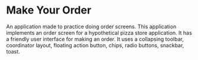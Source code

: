 # Make Your Order
An application made to practice doing order screens.
This application implements an order screen for a hypothetical pizza store application. It has a friendly user interface for making an order.
It uses a collapsing toolbar, coordinator layout, floating action button, chips, radio buttons, snackbar, toast.

